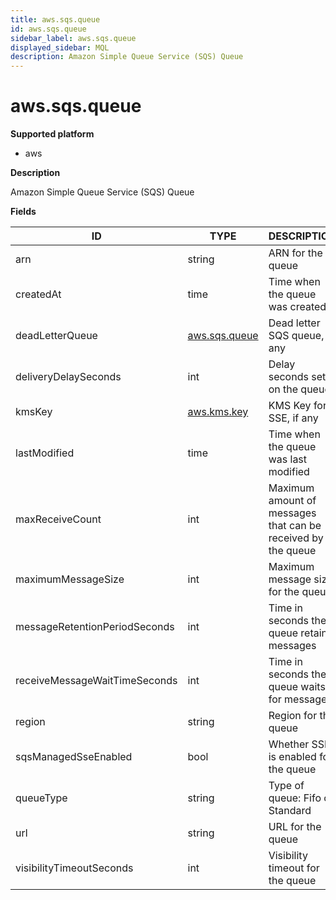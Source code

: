 ```yaml
---
title: aws.sqs.queue
id: aws.sqs.queue
sidebar_label: aws.sqs.queue
displayed_sidebar: MQL
description: Amazon Simple Queue Service (SQS) Queue
---
```


# aws.sqs.queue

**Supported platform**

- aws

**Description**

Amazon Simple Queue Service (SQS) Queue

**Fields**

| ID                            | TYPE                              | DESCRIPTION                                                  |
| ----------------------------- | --------------------------------- | ------------------------------------------------------------ |
| arn                           | string                            | ARN for the queue                                            |
| createdAt                     | time                              | Time when the queue was created                              |
| deadLetterQueue               | [aws.sqs.queue](aws.sqs.queue.md) | Dead letter SQS queue, if any                                |
| deliveryDelaySeconds          | int                               | Delay seconds set on the queue                               |
| kmsKey                        | [aws.kms.key](aws.kms.key.md)     | KMS Key for SSE, if any                                      |
| lastModified                  | time                              | Time when the queue was last modified                        |
| maxReceiveCount               | int                               | Maximum amount of messages that can be received by the queue |
| maximumMessageSize            | int                               | Maximum message size for the queue                           |
| messageRetentionPeriodSeconds | int                               | Time in seconds the queue retains messages                   |
| receiveMessageWaitTimeSeconds | int                               | Time in seconds the queue waits for messages                 |
| region                        | string                            | Region for the queue                                         |
| sqsManagedSseEnabled          | bool                              | Whether SSE is enabled for the queue                         |
| queueType                     | string                            | Type of queue: Fifo or Standard                              |
| url                           | string                            | URL for the queue                                            |
| visibilityTimeoutSeconds      | int                               | Visibility timeout for the queue                             |

